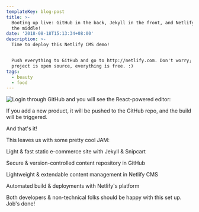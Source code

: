 ```yaml
---
templateKey: blog-post
title: >-
  Booting up live: GitHub in the back, Jekyll in the front, and Netlify CMS in
  the middle!
date: '2018-08-18T15:13:34+08:00'
description: >-
  Time to deploy this Netlify CMS demo!


  Push everything to GitHub and go to http://netlify.com. Don't worry; if your
  project is open source, everything is free. :)
tags:
  - beauty
  - food
---
```

![Login through GitHub and you will see the React-powered editor:](/img/flavor_wheel.jpg)

If you add a new product, it will be pushed to the GitHub repo, and the build will be triggered.



And that's it!



This leaves us with some pretty cool JAM:



Light & fast static e-commerce site with Jekyll & Snipcart

Secure & version-controlled content repository in GitHub

Lightweight & extendable content management in Netlify CMS

Automated build & deployments with Netlify's platform

Both developers & non-technical folks should be happy with this set up. Job's done!
